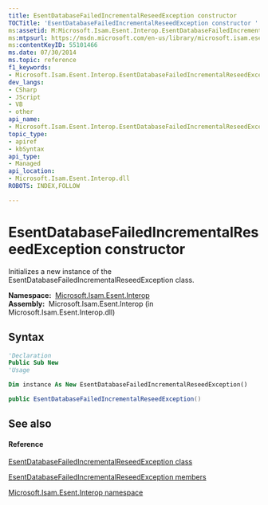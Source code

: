 ```yaml
---
title: EsentDatabaseFailedIncrementalReseedException constructor 
TOCTitle: 'EsentDatabaseFailedIncrementalReseedException constructor '
ms:assetid: M:Microsoft.Isam.Esent.Interop.EsentDatabaseFailedIncrementalReseedException.#ctor
ms:mtpsurl: https://msdn.microsoft.com/en-us/library/microsoft.isam.esent.interop.esentdatabasefailedincrementalreseedexception.esentdatabasefailedincrementalreseedexception(v=EXCHG.10)
ms:contentKeyID: 55101466
ms.date: 07/30/2014
ms.topic: reference
f1_keywords:
- Microsoft.Isam.Esent.Interop.EsentDatabaseFailedIncrementalReseedException.EsentDatabaseFailedIncrementalReseedException
dev_langs:
- CSharp
- JScript
- VB
- other
api_name: 
- Microsoft.Isam.Esent.Interop.EsentDatabaseFailedIncrementalReseedException..ctor
topic_type: 
- apiref
- kbSyntax
api_type: 
- Managed
api_location: 
- Microsoft.Isam.Esent.Interop.dll
ROBOTS: INDEX,FOLLOW

---
```


# EsentDatabaseFailedIncrementalReseedException constructor

Initializes a new instance of the EsentDatabaseFailedIncrementalReseedException class.

**Namespace:**  [Microsoft.Isam.Esent.Interop](hh596136\(v=exchg.10\).md)  
**Assembly:**  Microsoft.Isam.Esent.Interop (in Microsoft.Isam.Esent.Interop.dll)

## Syntax

``` vb
'Declaration
Public Sub New
'Usage

Dim instance As New EsentDatabaseFailedIncrementalReseedException()
```

``` csharp
public EsentDatabaseFailedIncrementalReseedException()
```

## See also

#### Reference

[EsentDatabaseFailedIncrementalReseedException class](dn334404\(v=exchg.10\).md)

[EsentDatabaseFailedIncrementalReseedException members](dn334302\(v=exchg.10\).md)

[Microsoft.Isam.Esent.Interop namespace](hh596136\(v=exchg.10\).md)

